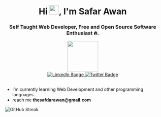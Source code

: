 <h1 align="center">
	Hi
	<img
		src="https://media.giphy.com/media/hvRJCLFzcasrR4ia7z/giphy.gif"
		width="30px"
	/>, I'm Safar Awan
</h1>

<h3 align="center">
	Self Taught Web Developer, Free and Open Source Software Enthusiast 🔥.
</h3>
<div id="header" align="center">
	<img
		src="https://media.giphy.com/media/M9gbBd9nbDrOTu1Mqx/giphy.gif"
		width="100"
	/>
	<div id="badges">
		<a href="https://www.linkedin.com/in/thesafdarawan">
			<img
				src="https://img.shields.io/badge/LinkedIn-blue?style=for-the-badge&logo=linkedin&logoColor=white"
				alt="LinkedIn Badge"
			/>
		</a>
		<a href="https://www.twitter.com/thesafdarawan/">
			<img
				src="https://img.shields.io/badge/Twitter-blue?style=for-the-badge&logo=twitter&logoColor=white"
				alt="Twitter Badge"
			/>
		</a>
	</div>
</div>

<br/>
<ul>
	<li>
		I’m currently learning Web Development and other programming
		languages.
	</li>
	<li>reach me <b>thesafdarawan@gmail.com</b></li>
</ul>


![GitHub Streak](https://github-readme-streak-stats.herokuapp.com?user=TheSafdarAwan&background=11111B&border=1E1E2E&ring=948AE3&fire=FF75A0&currStreakNum=B4BEFE&currStreakLabel=948AE3&stroke=44475A&sideNums=B4BEFE&sideLabels=B4BEFE&dates=44475A)
